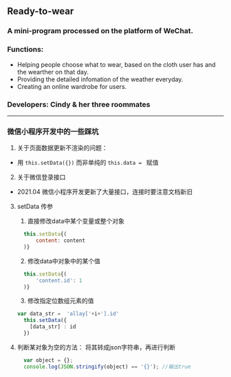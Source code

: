 ## Ready-to-wear 
    
### A mini-program processed on the platform of WeChat.

### Functions: 
  - Helping people choose what to wear, based on the cloth user has and the wearther on that day. 
  - Providing the detailed infomation of the weather everyday.
  - Creating an online wardrobe for users.

### Developers: Cindy & her three roommates


----

### 微信小程序开发中的一些踩坑
1. 关于页面数据更新不渲染的问题：
  - 用 ```this.setData({})``` 而非单纯的 ```this.data = ``` 赋值

2. 关于微信登录接口
  - 2021.04 微信小程序开发更新了大量接口，连接时要注意文档新旧

3. setData 传参
    1. 直接修改data中某个变量或整个对象
    ```javascript
      this.setData{(
          content: content
      )}
    ```
    2. 修改data中对象中的某个值 
    ```javascript
      this.setData{(
          'content.id': 1
      )}
    ```
    3. 修改指定位数组元素的值
    ```javascript
    var data_str =  'allay['+i+'].id'
      this.setData({
        [data_str] : id
      })
    ```

4. 判断某对象为空的方法：
    将其转成json字符串，再进行判断
    ```javascript
      var object = {};
      console.log(JSON.stringify(object) == '{}'); //输出true
    ```
